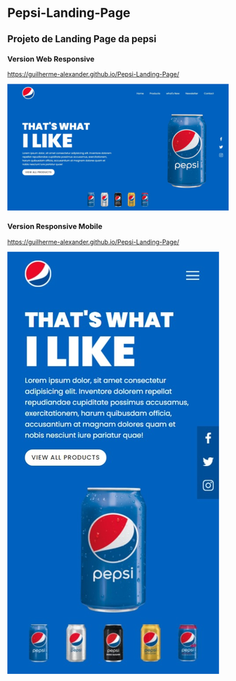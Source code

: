 # Pepsi-Landing-Page
## Projeto de Landing Page da pepsi

### Version Web Responsive
https://guilherme-alexander.github.io/Pepsi-Landing-Page/

![preview](https://github.com/Guilherme-alexander/Pepsi-Landing-Page/blob/main/imagens/Captura%20da%20Web_5-5-2021_17390_127.0.0.1.jpeg)

### Version Responsive Mobile
https://guilherme-alexander.github.io/Pepsi-Landing-Page/

![preview](https://github.com/Guilherme-alexander/Pepsi-Landing-Page/blob/main/imagens/Captura%20da%20Web_5-5-2021_173812_127.0.0.1.jpeg)
